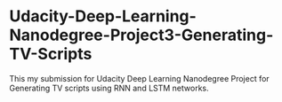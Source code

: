 # Udacity-Deep-Learning-Nanodegree-Project3-Generating-TV-Scripts
This my submission for Udacity Deep Learning Nanodegree Project for Generating TV scripts using RNN and LSTM networks.
